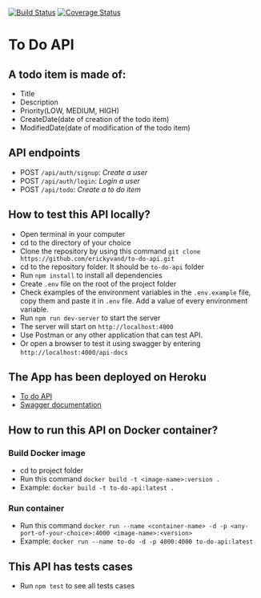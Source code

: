 [![Build Status](https://www.travis-ci.com/erickyvand/to-do-api.svg?branch=main)](https://www.travis-ci.com/erickyvand/to-do-api)
[![Coverage Status](https://coveralls.io/repos/github/erickyvand/to-do-api/badge.svg?branch=main)](https://coveralls.io/github/erickyvand/to-do-api?branch=main)
# To Do API
## A todo item is made of:
- Title
- Description
- Priority(LOW, MEDIUM, HIGH)
- CreateDate(date of creation of the todo item)
- ModifiedDate(date of modification of the todo item)

## API endpoints
- POST `/api/auth/signup`: _Create a user_
- POST `/api/auth/login`: _Login a user_
- POST `/api/todo`: _Create a to do item_

## How to test this API locally?
- Open terminal in your computer
- cd to the directory of your choice
- Clone the repository by using this command `git clone https://github.com/erickyvand/to-do-api.git`
- cd to the repository folder. It should be `to-do-api` folder
- Run `npm install` to install all dependencies
- Create `.env` file on the root of the project folder
- Check examples of the environment variables in the `.env.example` file, copy them and paste it in `.env` file. Add a value of every environment variable.
- Run `npm run dev-server` to start the server
- The server will start on `http://localhost:4000`
- Use Postman or any other application that can test API.
- Or open a browser to test it using swagger by entering `http://localhost:4000/api-docs`

## The App has been deployed on Heroku
- [To do API](https://to-do-api-stage.herokuapp.com/)
- [Swagger documentation](https://to-do-api-stage.herokuapp.com/api-docs)

## How to run this API on Docker container?
### Build Docker image
- cd to project folder
- Run this command `docker build -t <image-name>:version .`
- Example: `docker build -t to-do-api:latest .`

### Run container
- Run this command `docker run --name <container-name> -d -p <any-port-of-your-choice>:4000 <image-name>:<version>`
- Example: `docker run --name to-do -d -p 4000:4000 to-do-api:latest`

## This API has tests cases
- Run `npm test` to see all tests cases